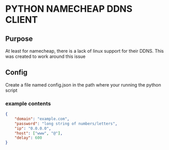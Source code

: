 # PYTHON NAMECHEAP DDNS CLIENT

## Purpose

At least for namecheap, there is a lack of linux support for their DDNS. This was created to work around this issue

## Config

Create a file named config.json in the path where your running the python script

### example contents

```json
{
    "domain": "example.com",
    "password": "long string of numbers/letters",
    "ip": "0.0.0.0",
    "host": ["www", "@"],
    "delay": 600
}
```
